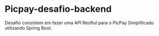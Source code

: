 # Picpay-desafio-backend
 Desafio consistem em fazer uma API Resftul para o PicPay Simplificado utilizando Spring Boot.
